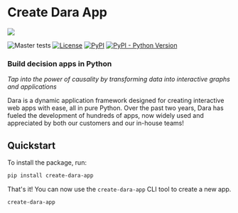# Create Dara App

<img src="https://github.com/causalens/dara/blob/v1.10.7-alpha.0/img/dara_light.svg?raw=true">

![Master tests](https://github.com/causalens/dara/actions/workflows/tests.yml/badge.svg?branch=master)
[![License](https://img.shields.io/badge/License-Apache_2.0-blue.svg)](https://www.apache.org/licenses/LICENSE-2.0)
[![PyPI](https://img.shields.io/pypi/v/create-dara-app.svg?color=dark-green)](https://pypi.org/project/create-dara-app/)
[![PyPI - Python Version](https://img.shields.io/pypi/pyversions/create-dara-app.svg?color=dark-green)](https://pypi.org/project/create-dara-app/)

### Build decision apps in Python

_Tap into the power of causality by transforming data into interactive graphs and applications_

Dara is a dynamic application framework designed for creating interactive web apps with ease, all in pure Python. Over the past two years, Dara has fueled the development of hundreds of apps, now widely used and appreciated by both our customers and our in-house teams!

## Quickstart

To install the package, run:

```bash
pip install create-dara-app
```

That's it! You can now use the `create-dara-app` CLI tool to create a new app.

```bash
create-dara-app
```

